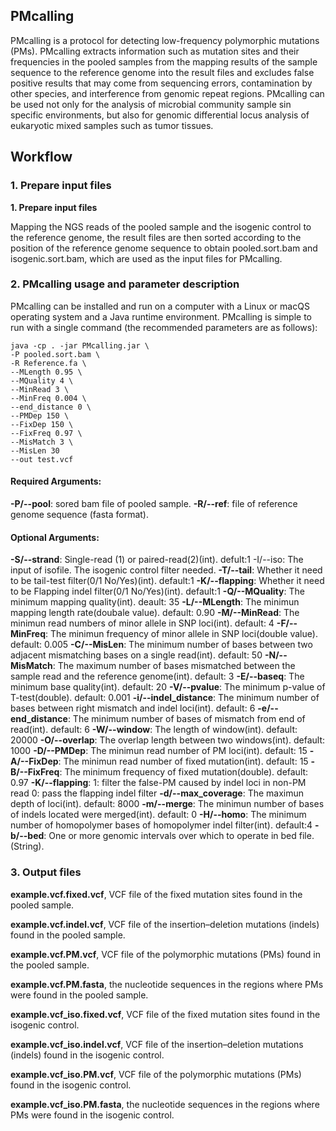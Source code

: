 ## PMcalling

PMcalling is a protocol for detecting low-frequency polymorphic mutations (PMs). PMcalling extracts information such as mutation sites and their frequencies in the pooled samples from the mapping results of the sample sequence to the reference genome into the result files and excludes false positive results that may come from sequencing errors, contamination by other species, and interference from genomic repeat regions. PMcalling can be used not only for the analysis of microbial community sample sin specific environments, but also for genomic differential locus analysis of eukaryotic mixed samples such as tumor tissues.

## Workflow

### 1. Prepare input files

**1. Prepare input files**

Mapping the NGS reads of the pooled sample and the isogenic control to the reference genome, the result files are then sorted according to the position of the reference genome sequence to obtain pooled.sort.bam and isogenic.sort.bam, which are used as the input files for PMcalling.

### **2. PMcalling usage and parameter description** 

PMcalling can be installed and run on a computer with a Linux or macQS operating system and a Java runtime environment. PMcalling is simple to run with a single command (the recommended parameters are as follows): 

```
java -cp . -jar PMcalling.jar \
-P pooled.sort.bam \
-R Reference.fa \
--MLength 0.95 \
--MQuality 4 \
--MinRead 3 \
--MinFreq 0.004 \
--end_distance 0 \
--PMDep 150 \
--FixDep 150 \
--FixFreq 0.97 \
--MisMatch 3 \
--MisLen 30
--out test.vcf
```

#### Required Arguments:

**-P/--pool**: sored bam file of pooled sample.
**-R/--ref**: file of reference genome sequence (fasta format).

#### Optional Arguments:

**-S/--strand**: Single-read (1) or paired-read(2)(int). defult:1
-I/--iso: The input of isofile. The isogenic control filter needed.
**-T/--tail**: Whether it need to be tail-test filter(0/1 No/Yes)(int). default:1
**-K/--flapping**: Whether it need to be Flapping indel filter(0/1 No/Yes)(int). default:1
**-Q/--MQuality**: The minimum mapping quality(int). deault: 35
**-L/--MLength**: The minimun mapping length rate(doubale value). default: 0.90
**-M/--MinRead**: The minimun read numbers of minor allele in SNP loci(int). default: 4
**-F/--MinFreq**: The minimun frequency of minor allele in SNP loci(double value). default: 0.005
**-C/--MisLen**: The minimum number of bases between two adjacent mismatching bases on a single read(int). default: 50
**-N/--MisMatch**: The maximum number of bases mismatched between the sample read and the reference genome(int). default: 3
**-E/--baseq**: The minimum base quality(int). default: 20
**-V/--pvalue**: The minimum p-value of T-test(double). default: 0.001
**-i/--indel_distance**: The minimum number of bases between right mismatch and indel loci(int). default: 6
**-e/--end_distance**: The minimum number of bases of mismatch from end of read(int). default: 6
**-W/--window**: The length of window(int). default: 20000
**-O/--overlap**: The overlap length between two windows(int). default: 1000
**-D/--PMDep**: The minimun read number of PM loci(int). default: 15
**-A/--FixDep**: The minimun read number of fixed mutation(int). default: 15
**-B/--FixFreq**: The minimum frequency of fixed mutation(double). default: 0.97
**-K/--flapping**: 1: filter the false-PM caused by indel loci in non-PM read
0: pass the flapping indel filter
**-d/--max_coverage**: The maximun depth of loci(int). default: 8000
**-m/--merge**: The minimun number of bases of indels located were merged(int). default: 0
**-H/--homo**: The minimum number of homopolymer bases of homopolymer indel filter(int). default:4
**-b/--bed**: One or more genomic intervals over which to operate in bed file.(String).

### **3. Output files**

**example.vcf.fixed.vcf**, VCF file of the fixed mutation sites found in the pooled sample.

**example.vcf.indel.vcf**, VCF file of the insertion–deletion mutations (indels) found in the pooled sample.

**example.vcf.PM.vcf**, VCF file of the polymorphic mutations (PMs) found in the pooled sample.

**example.vcf.PM.fasta**, the nucleotide sequences in the regions where PMs were found in the pooled sample.

 

**example.vcf_iso.fixed.vcf**, VCF file of the fixed mutation sites found in the isogenic control.

**example.vcf_iso.indel.vcf**, VCF file of the insertion–deletion mutations (indels) found in the isogenic control.

**example.vcf_iso.PM.vcf**, VCF file of the polymorphic mutations (PMs) found in the isogenic control.

**example.vcf_iso.PM.fasta**, the nucleotide sequences in the regions where PMs were found in the isogenic control.